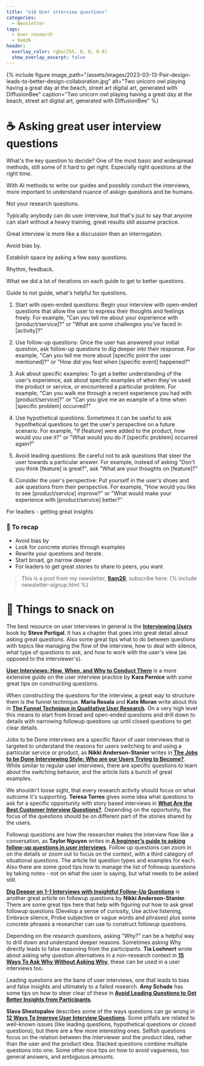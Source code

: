 ```yaml
---
title: "e16 User interview questions"
categories:
  - Newsletter
tags:
  - User research
  - 9am26
header:
  overlay_color: rgba(255, 0, 0, 0.8)
  show_overlay_excerpt: false
---
```


{% include figure image_path="/assets/images/2023-03-13-Pair-design-leads-to-better-design-collaboration.jpg" alt="Two unicorn owl playing having a great day at the beach, street art digital art, generated with DiffusionBee" caption="Two unicorn owl playing having a great day at the beach, street art digital art, generated with DiffusionBee" %}

# ☕ Asking great user interview questions
What's the key question to decide? 
One of the most basic and widespread methods, still some of it hard to get right. Especially right questions at the right time.

With AI methods to write our guides and possibly conduct the interviews, more important to understand nuance of askign questions and be humans.

Not your research questions. 

Typically anybody can do user interview, but that's jsut to say that anyone can start without a heavy training, great results still assume practice.

Great interview is more like a discussion than an interrogation. 

Avoid bias by. 

Establish space by asking a few easy questions.

Rhythm, feedback.


What we did a lot of iterations on each guide to get to better questions.

Guide to not guide, what's helpful for questions.

1.  Start with open-ended questions: Begin your interview with open-ended questions that allow the user to express their thoughts and feelings freely. For example, "Can you tell me about your experience with \[product/service\]?" or "What are some challenges you've faced in \[activity\]?"
    
2.  Use follow-up questions: Once the user has answered your initial question, ask follow-up questions to dig deeper into their response. For example, "Can you tell me more about \[specific point the user mentioned\]?" or "How did you feel when \[specific event\] happened?"
    
3.  Ask about specific examples: To get a better understanding of the user's experience, ask about specific examples of when they've used the product or service, or encountered a particular problem. For example, "Can you walk me through a recent experience you had with \[product/service\]?" or "Can you give me an example of a time when \[specific problem\] occurred?"
    
4.  Use hypothetical questions: Sometimes it can be useful to ask hypothetical questions to get the user's perspective on a future scenario. For example, "If \[feature\] were added to the product, how would you use it?" or "What would you do if \[specific problem\] occurred again?"
    
5.  Avoid leading questions: Be careful not to ask questions that steer the user towards a particular answer. For example, instead of asking "Don't you think \[feature\] is great?", ask "What are your thoughts on \[feature\]?"
    
6.  Consider the user's perspective: Put yourself in the user's shoes and ask questions from their perspective. For example, "How would you like to see \[product/service\] improve?" or "What would make your experience with \[product/service\] better?"


For leaders - getting great insights 


### 🥤 To recap
- Avoid bias by
- Look for concrete stories through examples
- Rewrite your questions and iterate.
- Start broad, go narrow deeper
- For leaders to get great stories to share to peers, you want 

> This is a post from my newsletter, **[9am26](https://polgarp.com/categories/newsletter/)**, subscribe here:
> {% include newsletter-signup.html %}

# 🍪 Things to snack on

The best resource on user interviews in general is the **[Interviewing Users](https://rosenfeldmedia.com/books/interviewing-users/)** book by **Steve Portigal**. It has a chapter that goes into great detail about asking great questions. Also some great tips what to do between questions with topics like managing the flow of the interview, how to deal with silence, what type of questions to ask, and how to work with the user's view (as opposed to the interviewer's).

**[User Interviews: How, When, and Why to Conduct Them](https://www.nngroup.com/articles/user-interviews/)** is a more extensive guide on the user interview practice by **Kara Pernice** with some great tips on constructing questions.

When constructing the questions for the interview, a great way to structure them is the funnel technique. **Maria Rosala** and **Kate Moran** write about this in **[The Funnel Technique in Qualitative User Research](https://www.nngroup.com/articles/the-funnel-technique-in-qualitative-user-research/)**. On a very high level this means to start from broad and open-ended questions and drill down to details with narrowing followup questions up until closed questions to get clear details. 

Jobs to be Done interviews are a specific flavor of user interviews that is targeted to understand the reasons for users switching to and using a particular service or product, as **Nikki Anderson-Stanier** writes in **[The Jobs to be Done Interviewing Style: Who are our Users Trying to Become?](https://dscout.com/people-nerds/the-jobs-to-be-done-interviewing-style-understanding-who-users-are-trying-to-become)**. While similar to regular user interviews, there are specific questions to learn about the switching behavior, and the article lists a bunch of great examples. 

We shouldn't loose sight, that every research activity should focus on what outcome it's supporting. **Teresa Torres** gives some idea what questions to ask for a specific opportunity with story based interviews in **[What Are the Best Customer Interview Questions?](https://www.producttalk.org/2022/04/best-customer-interview-questions/)**. Depending on the opportunity, the focus of the questions should be on different part of the stories shared by the users. 

Followup questions are how the researcher makes the interview flow like a conversation, as **Taylor Nguyen** writes in **[A beginner’s guide to asking follow-up questions in user interviews](https://uxdesign.cc/a-beginners-guide-to-asking-follow-up-questions-in-user-interviews-2fbeba124712)**. Follow up questions can zoom in on the details or zoom out to focus on the context, with a third category of situational questions. The article list question types and examples for each. Also there are some good tips how to manage the list of followup questions by taking notes - not on what the user is saying, but what needs to be asked still. 

**[Dig Deeper on 1-1 Interviews with Insightful Follow-Up Questions](https://dscout.com/people-nerds/generative-research-questions)** is another great article on followup questions by **Nikki Anderson-Stanier**. There are some great tips here that help with figuring out how to ask great followup questions (Develop a sense of curiosity, Use active listening, Embrace silence, Probe subjective or vague words and phrases) plus some concrete phrases a researcher can use to construct followup questions.

Depending on the research questions, asking "Why?" can be a helpful way to drill down and understand deeper reasons. Sometimes asking Why directly leads to false reasoning from the participants. **Tia Loehnert** wrote about asking why question alternatives in a non-research context in **[15 Ways To Ask Why Without Asking Why](https://productcoalition.com/15-ways-to-ask-why-without-asking-why-3a8e067832fa)**, these can be used in a user interviews too.

Leading questions are the bane of user interviews, one that leads to bias and false insights and ultimately to a failed research. **Amy Schade** has some tips on how to steer clear of these in **[Avoid Leading Questions to Get Better Insights from Participants](https://www.nngroup.com/articles/leading-questions/)**.

**Slava Shestopalov** describes some of the ways questions can go wrong in **[12 Ways To Improve User Interview Questions](https://www.smashingmagazine.com/2020/06/user-interview-questions/)**. Some pitfalls are related to well-known issues (like leading questions, hypothetical questions or closed questions), but there are a few more interesting ones. Selfish questions focus on the relation between the interviewer and the product idea, rather than the user and the product idea. Stacked questions combine multiple questions into one. Some other nice tips on how to avoid vagueness, too general answers, and ambiguous amounts. 